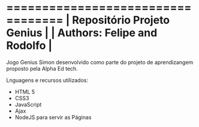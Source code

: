 ==================================
|   Repositório Projeto Genius   |
|  Authors: Felipe and Rodolfo   |
==================================

Jogo Genius Simon desenvolvido como parte do projeto de aprendizangem 
proposto pela Alpha Ed tech. 

Lnguagens e recursos utilizados:
- HTML 5
- CSS3
- JavaScript
- Ajax
- NodeJS para servir as Páginas